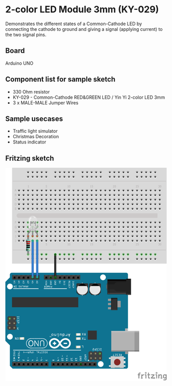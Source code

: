 # 2-color LED Module 3mm (KY-029)

Demonstrates the different states of a Common-Cathode LED by connecting the cathode to ground and giving a signal (applying current) to the two signal pins.

## Board
Arduino UNO

## Component list for sample sketch
* 330 Ohm resistor
* KY-029 - Common-Cathode RED&GREEN LED / Yin Yi 2-color LED 3mm
* 3 x MALE-MALE Jumper Wires

## Sample usecases
* Traffic light simulator
* Christmas Decoration
* Status indicator

## Fritzing sketch

<img src="KY-029.png" alt="Fritzing" />
